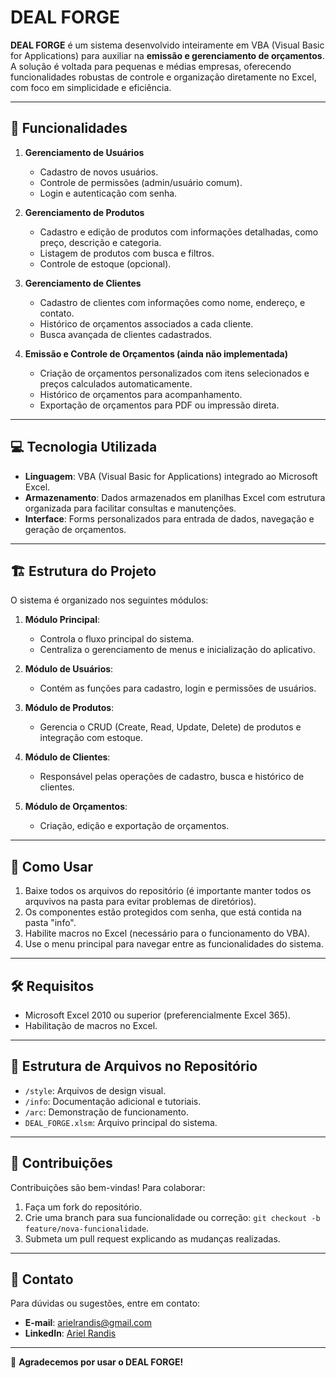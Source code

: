 # DEAL FORGE

**DEAL FORGE** é um sistema desenvolvido inteiramente em VBA (Visual Basic for Applications) para auxiliar na **emissão e gerenciamento de orçamentos**. A solução é voltada para pequenas e médias empresas, oferecendo funcionalidades robustas de controle e organização diretamente no Excel, com foco em simplicidade e eficiência.

---

## 🎯 **Funcionalidades**

1. **Gerenciamento de Usuários**
   - Cadastro de novos usuários.
   - Controle de permissões (admin/usuário comum).
   - Login e autenticação com senha.

2. **Gerenciamento de Produtos**
   - Cadastro e edição de produtos com informações detalhadas, como preço, descrição e categoria.
   - Listagem de produtos com busca e filtros.
   - Controle de estoque (opcional).

3. **Gerenciamento de Clientes**
   - Cadastro de clientes com informações como nome, endereço, e contato.
   - Histórico de orçamentos associados a cada cliente.
   - Busca avançada de clientes cadastrados.

4. **Emissão e Controle de Orçamentos (ainda não implementada)**
   - Criação de orçamentos personalizados com itens selecionados e preços calculados automaticamente.
   - Histórico de orçamentos para acompanhamento.
   - Exportação de orçamentos para PDF ou impressão direta.

---

## 💻 **Tecnologia Utilizada**

- **Linguagem**: VBA (Visual Basic for Applications) integrado ao Microsoft Excel.
- **Armazenamento**: Dados armazenados em planilhas Excel com estrutura organizada para facilitar consultas e manutenções.
- **Interface**: Forms personalizados para entrada de dados, navegação e geração de orçamentos.

---

## 🏗️ **Estrutura do Projeto**

O sistema é organizado nos seguintes módulos:

1. **Módulo Principal**:
   - Controla o fluxo principal do sistema.
   - Centraliza o gerenciamento de menus e inicialização do aplicativo.

2. **Módulo de Usuários**:
   - Contém as funções para cadastro, login e permissões de usuários.

3. **Módulo de Produtos**:
   - Gerencia o CRUD (Create, Read, Update, Delete) de produtos e integração com estoque.

4. **Módulo de Clientes**:
   - Responsável pelas operações de cadastro, busca e histórico de clientes.

5. **Módulo de Orçamentos**:
   - Criação, edição e exportação de orçamentos.

---

## 🚀 **Como Usar**

1. Baixe todos os arquivos do repositório (é importante manter todos os arquvivos na pasta para evitar problemas de diretórios).
2. Os componentes estão protegidos com senha, que está contida na pasta "info".
3. Habilite macros no Excel (necessário para o funcionamento do VBA).
4. Use o menu principal para navegar entre as funcionalidades do sistema.

---

## 🛠️ **Requisitos**

- Microsoft Excel 2010 ou superior (preferencialmente Excel 365).
- Habilitação de macros no Excel.

---

## 📂 **Estrutura de Arquivos no Repositório**

- `/style`: Arquivos de design visual.
- `/info`: Documentação adicional e tutoriais.
- `/arc`: Demonstração de funcionamento.
- `DEAL_FORGE.xlsm`: Arquivo principal do sistema.

---

## 🤝 **Contribuições**

Contribuições são bem-vindas! Para colaborar:
1. Faça um fork do repositório.
2. Crie uma branch para sua funcionalidade ou correção: `git checkout -b feature/nova-funcionalidade`.
3. Submeta um pull request explicando as mudanças realizadas.

---

## 📧 **Contato**

Para dúvidas ou sugestões, entre em contato:
- **E-mail**: [arielrandis@gmail.com](mailto:arielrandis@gmail.com)
- **LinkedIn**: [Ariel Randis](https://www.linkedin.com/in/ariel-randis-b5036b322/)

---

🎉 **Agradecemos por usar o DEAL FORGE!**
